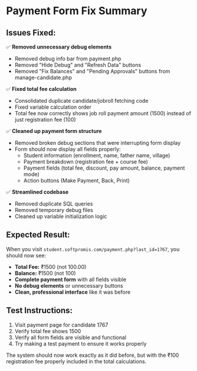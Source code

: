 # Payment Form Fix Summary

## Issues Fixed:

✅ **Removed unnecessary debug elements**
   - Removed debug info bar from payment.php
   - Removed "Hide Debug" and "Refresh Data" buttons
   - Removed "Fix Balances" and "Pending Approvals" buttons from manage-candidate.php

✅ **Fixed total fee calculation**
   - Consolidated duplicate candidate/jobroll fetching code
   - Fixed variable calculation order
   - Total fee now correctly shows job roll payment amount (1500) instead of just registration fee (100)

✅ **Cleaned up payment form structure**
   - Removed broken debug sections that were interrupting form display
   - Form should now display all fields properly:
     - Student information (enrollment, name, father name, village)
     - Payment breakdown (registration fee + course fee)
     - Payment fields (total fee, discount, pay amount, balance, payment mode)
     - Action buttons (Make Payment, Back, Print)

✅ **Streamlined codebase**
   - Removed duplicate SQL queries
   - Removed temporary debug files
   - Cleaned up variable initialization logic

## Expected Result:

When you visit `student.softpromis.com/payment.php?last_id=1767`, you should now see:

- **Total Fee:** ₹1500 (not 100.00)
- **Balance:** ₹1500 (not 100)  
- **Complete payment form** with all fields visible
- **No debug elements** or unnecessary buttons
- **Clean, professional interface** like it was before

## Test Instructions:

1. Visit payment page for candidate 1767
2. Verify total fee shows 1500
3. Verify all form fields are visible and functional
4. Try making a test payment to ensure it works properly

The system should now work exactly as it did before, but with the ₹100 registration fee properly included in the total calculations.
